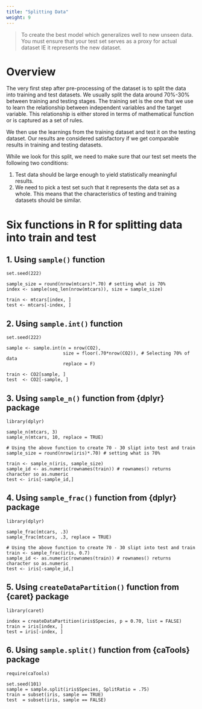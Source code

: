 ```yaml
---
title: "Splitting Data"
weight: 9
---
```



> To create the best model which generalizes well to new unseen data. You must ensure that your test set serves as a proxy for actual dataset IE it represents the new dataset.

# Overview

The very first step after pre-processing of the dataset is to split the data into training and test datasets. We usually split the data around 70%-30% between training and testing stages. The training set is the one that we use to learn the relationship between independent variables and the target variable. This relationship is either stored in terms of mathematical function or is captured as a set of rules.

We then use the learnings from the training dataset and test it on the testing dataset. Our results are considered satisfactory if we get comparable results in training and testing datasets.

While we look for this split, we need to make sure that our test set meets the following two conditions:

1. Test data should be large enough to yield statistically meaningful results.
2. We need to pick a test set such that it represents the data set as a whole. This means that the characteristics of testing and training datasets should be similar.

# Six functions in R for splitting data into train and test

## 1. Using `sample()` function
```
set.seed(222)

sample_size = round(nrow(mtcars)*.70) # setting what is 70%
index <- sample(seq_len(nrow(mtcars)), size = sample_size)

train <- mtcars[index, ]
test <- mtcars[-index, ]
```


## 2. Using `sample.int()` function
```
set.seed(222)

sample <- sample.int(n = nrow(CO2),
                     size = floor(.70*nrow(CO2)), # Selecting 70% of data
                     replace = F)

train <- CO2[sample, ]
test  <- CO2[-sample, ]
```


## 3. Using `sample_n()` function from {dplyr} package
```
library(dplyr)

sample_n(mtcars, 3)
sample_n(mtcars, 10, replace = TRUE)

# Using the above function to create 70 - 30 slipt into test and train
sample_size = round(nrow(iris)*.70) # setting what is 70%

train <- sample_n(iris, sample_size)
sample_id <- as.numeric(rownames(train)) # rownames() returns character so as.numeric
test <- iris[-sample_id,]
```


## 4. Using `sample_frac()` function from {dplyr} package
```
library(dplyr)

sample_frac(mtcars, .3)
sample_frac(mtcars, .3, replace = TRUE)

# Using the above function to create 70 - 30 slipt into test and train
train <- sample_frac(iris, 0.7)
sample_id <- as.numeric(rownames(train)) # rownames() returns character so as.numeric
test <- iris[-sample_id,]
```

## 5. Using `createDataPartition()` function from {caret} package
```
library(caret)

index = createDataPartition(iris$Species, p = 0.70, list = FALSE)
train = iris[index, ]
test = iris[-index, ]
```

## 6. Using `sample.split()` function from {caTools} package
```
require(caTools)

set.seed(101)
sample = sample.split(iris$Species, SplitRatio = .75)
train = subset(iris, sample == TRUE)
test  = subset(iris, sample == FALSE)
```
